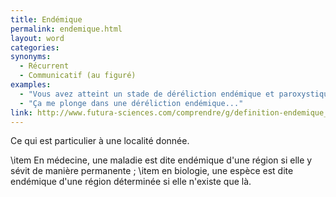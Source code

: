 ```yaml
---
title: Endémique
permalink: endemique.html
layout: word
categories:
synonyms:
  - Récurrent
  - Communicatif (au figuré)
examples:
  - "Vous avez atteint un stade de déréliction endémique et paroxystique..."
  - "Ça me plonge dans une déréliction endémique..."
link: http://www.futura-sciences.com/comprendre/g/definition-endemique_2258.php
---
```


Ce qui est particulier à une localité donnée.

\item En médecine, une maladie est dite endémique d'une région si elle y sévit de manière permanente ;
\item en biologie, une espèce est dite endémique d'une région déterminée si elle n'existe que là.

